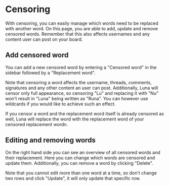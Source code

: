 # Censoring
With censoring, you can easily manage which words need to be replaced with another word. On this page, you are able to add, update and remove censored words. Remember that this also affects usernames and any content user can post on your board.

## Add censored word
You can add a new censored word by entering a "Censored word" in the sidebar followed by a "Replacement word".

Note that censoring a word affects the username, threads, comments, signatures and any other content an user can post. Additionally, Luna will censor only full appearance, so censoring "Lu" and replacing it with "Nu" won't result in "Luna" being written as "Runa". You can however use wildcards if you would like to achieve such an effect.

If you censor a word and the replacement word itself is already censored as well, Luna will replace the word with the replacement word of your censored replacement wordn.

## Editing and removing words
On the right hand side you can see an overview of all censored words and their replacement. Here you can change which words are censored and update them. Additionally, you can remove a word by clicking "Delete".

Note that you cannot edit more than one word at a time, so don't change two rows and click "Update", it will only update that specific row.